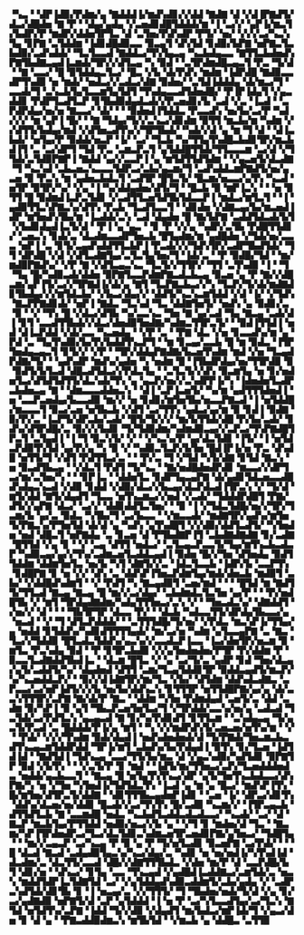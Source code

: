 ▝▚▃▝▝▟▛▐▟▉▞▛▟▆▞▄▝▇▟▟▟▐▞▆▟▚▟▊▞▞▟▟▝▇▟▇▝▟▝▞▟▐▛▇▟▜▞▟▃▞▟█▟▅▝▇▝▛▝▝▟▄▞▄▟▄▝▞▃▅▟▊▟█▜▟▟▟▞▆▝▐▝▃▞▞▝▄▛▐▞▆▃▜▞▙▟▛▞▛▝▆▟▛▞▟▟▅▜▛▜▃▝▟▝▃▜▅▞▛▟▚▟▛▝▛▜▞▝▅▞▝▞▞▞▃▞▚▃▚▜▄▝▊▛▇▝▃▜▟▟▆▝▐▟▊▟█▟▉▃▃▝▉▃▄▜▝▟▚▜▟▝▊▟▉▞▙▛▇▝▅▛▇▃▜▃▙▟▉▞▃▟▚▟▟▞▝▜▃▜▃▃▟▝▇▟▟▃▞▜▚▜▄▃▄▝▚▃▙▟▄▃▃▝▇▜▜▃▙▟▅▟▚▛▇▜▙▟▇▃▄▟▐▃▆▟▞▜▛▞▞▟▜▃▄▝▚▝▉▟▝▝▃▜▛▟▆▟█▃▄▃▜▝▛▃▝▜▞▟▝▝▇▝▃▃▞▝█▝▉▜▟▟▄▃▜▃▞▝█▃▝▞▙▝▟▞▛▟▚▝▆▟▆▝▐▟▛▟█▝▇▟▉▃▃▟▛▜▚▟▉▝▅▝▆▟▞▝▅▟▃▞▞▃▟▃▞▟▇▝▉▟▅▞▝▃▜▟▐▟▟▟▄▝▟▞▆▃▞▜▝▃▃▟▞▜▝▃▚▃▙▜▄▜▃▃▆▜▄▜▟▜▝▜▚▟▄▃▃▟▜▟▅▟█▞▝▛▐▛▐▟▄▜▝▞▄▃▟▟▊▝▛▟▛▜▃▟▜▃▛▝▊▜▙▟▉▟▄▟▃▟▞▞▛▃▅▟▊▞▙▝▃▟▝▞▃▝▐▃▟▝▝▃▛▟▛▟▄▞▅▞▅▝▇▃▃▞▝▟▞▝▝▝▉▟▅▟▐▜▟▟▃▝▛▃▃▟▚▝▅▞▙▞▃▞▛▝▚▟▞▞▞▝▆▝▄▛▐▝█▞▝▝▇▝▜▟▄▞▜▞▞▃▚▃▞▟▊▟▆▝▉▜▜▝▆▃▙▞▆▝▚▟▆▝▞▞▟▜▜▞▙▟▄▞▆▟▝▞▟▜▅▃▟▜▚▞▞▜▛▜▙▟▞▝▚▟▞▞▟▝▄▝▆▝▜▝▟▝▝▟▐▃▙▟▞▝▅▜▄▞▛▝▉▟▟▞▅▃▛▝▐▞▝▃▞▝▜▃▙▝▚▞▜▜▄▜▚▟█▃▙▟▊▜▛▞▆▃▙▟▐▜▝▃▝▃▞▟▛▜▝▜▟▝▛▃▝▃▆▃▛▃▜▝▄▜▟▟█▜▜▟▞▜▜▃▃▃▆▝▃▞▟▝▞▜▜▟▞▃▜▟▉▛▇▛▐▝▇▟▟▝▄▞▞▃▃▛▐▝▄▝▆▜▟▜▜▟▜▟▆▝▝▞▄▃▅▜▞▟▃▟▇▝▜▝▚▃▚▟▝▃▙▃▅▃▚▃▃▃▜▟▛▃▞▃▙▞▄▃▆▞▜▝▃▟▚▟▟▃▆▛▇▟▜▞▅▞▄▃▅▝▉▝▛▃▚▝▆▝▄▟▅▃▙▟▃▜▝▃▟▜▛▝█▜▃▜▞▝█▃▆▞▅▃▃▞▄▜▚▝▚▃▟▝▅▜▛▝▉▜▛▞▚▞▝▞▄▝▐▝▚▞▟▟▄▟▅▞▟▜▞▜▝▝█▃▙▝▉▝▆▛▐▃▚▝▝▝▅▝▉▜▜▝█▝▉▟▆▟▐▃▛▃▜▟▊▝▞▃▟▜▜▃▅▜▟▜▙▜▟▃▃▛▐▝▆▟▃▞▆▜▃▜▝▝▐▝▄▟▉▜▜▃▚▛▇▃▚▞▟▜▚▝▛▃▙▝▜▃▟▜▃▃▜▝▝▟▊▟▅▝▞▟▇▃▄▞▙▞▆▃▅▟▐▟▛▝▆▜▅▟▚▜▙▞▆▝▐▃▟▟▞▃▚▝▃▟▝▟▄▟▅▝█▝▇▞▙▛▇▝▃▟▟▜▟▃▟▞▙▜▝▞▙▟▊▟▄▟▐▃▜▞▟▝▝▛▐▝▄▝▄▃▝▝▊▝▛▝▞▞▄▝▚▟▛▞▃▜▙▝▛▟█▜▜▟▊▞▝▃▅▃▚▝▊▟▞▃▝▟▃▟▆▃▃▟▛▜▅▃▙▝█▜▄▟▆▞▆▝▄▟█▟▅▝▞▜▟▞▅▞▃▃▃▝▅▛▐▝▃▝▊▜▞▃▄▟▚▟▟▜▜▃▙▛▐▝▛▃▟▞▞▞▜▟▚▜▛▞▃▟▛▜▙▟▜▟▞▝▜▜▝▟▛▟█▝▞▟▝▞▟▜▃▟▇▜▄▞▃▜▃▜▄▜▅▞▜▝▐▟▞▃▝▝▛▝▉▟█▞▜▟▝▝▆▞▆▟▉▛▇▟▚▞▝▞▛▝▇▝▞▟▜▃▄▃▚▃▝▜▃▜▞▞▜▜▛▞▝▜▜▝▃▜▚▟▉▝▐▝▝▜▝▜▄▝█▞▚▟▉▃▟▞▟▟▅▝▉▛▇▜▃▃▛▟▆▛▇▃▟▃▙▃▄▝▉▃▅▝▄▝▛▝▇▞▞▟█▃▆▞▄▛▐▜▞▃▞▞▜▛▇▟▐▞▟▞▄▝▇▜▝▜▃▛▇▃▙▃▞▞▚▝▜▃▛▞▜▞▟▞▆▟▇▟▊▜▙▟▄▞▞▞▆▜▟▃▙▞▝▞▙▃▞▟▄▞▞▝▟▟▜▞▚▃▚▃▆▜▟▟▝▞▟▝▐▞▝▞▜▟▚▝▇▃▛▛▇▟▊▟▞▝▅▛▐▝▇▟▃▝▜▃▚▟▝▜▃▝▟▟▇▜▅▜▞▝▅▟▚▝▄▝▉▟▊▞▃▝▉▝▝▞▝▜▚▝█▝▞▟▃▞▟▜▙▝▚▞▃▃▚▃▝▜▅▝▇▝▄▞▃▟▝▜▄▝▇▃▄▝▃▟▞▟▐▝▊▜▝▃▃▟▜▜▙▟▞▞▟▃▞▟▅▟▉▜▅▟▇▞▚▟▆▃▜▜▛▃▜▞▝▝▉▟▐▜▜▟▐▝▅▟▝▟▐▃▛▟▟▝▞▟▞▃▃▝▚▃▅▟▄▝▝▞▛▝▃▝▝▛▇▝▟▃▝▞▅▝▊▃▃▟▚▞▆▝▄▝▛▟▝▃▝▜▄▜▚▟▉▞▙▞▛▞▙▟▟▜▚▃▛▜▝▝▆▝▊▃▄▞▃▃▙▝█▝▆▝▉▟▃▝▐▜▛▜▅▟▄▃▄▃▜▝▊▜▞▞▝▞▛▝▝▜▛▞▟▟▄▛▇▟▇▞▙▃▅▜▚▟▆▝▆▟▝▞▅▝▜▃▄▟▛▟▇▞▜▞▝▝▄▟▚▟▛▝▆▟▚▞▄▟▅▝▚▝▅▟▆▝█▝▐▜▙▟▛▟▄▞▅▞▜▜▛▟▉▝▉▝▉▟▜▞▙▜▃▟▝▟█▃▟▜▟▃▞▞▛▟▃▜▄▝▝▃▜▃▜▞▞▟▚▝▉▃▆▜▄▝▅▝▊▞▅▟▅▜▃▞▟▜▟▜▟▜▜▞▟▃▚▟▞▜▚▝▄▝▄▃▛▞▅▞▞▃▚▟▛▛▐▞▚▝▐▟▅▟▅▜▃▟▛▃▙▟▅▃▄▝▇▝▝▟▆▃▃▃▟▟▅▃▚▝▝▟▐▝▃▛▐▃▅▜▞▝▚▞▆▝▄▟▜▜▜▟▅▟▐▝▅▝▃▃▛▃▅▟▄▞▙▃▃▟▉▝▆▞▞▝▅▝▊▟▊▞▆▜▅▜▙▞▅▃▃▛▇▃▟▝▐▝▅▜▟▟█▞▆▃▃▃▜▝▉▃▞▃▅▝▅▜▙▃▙▝▞▟▜▝▃▞▜▜▚▝▄▟▃▞▄▞▆▝▉▝▊▟▐▝▉▟▇▝▉▞▛▞▃▝▐▃▛▜▞▟▛▃▙▞▃▟▞▝█▜▞▜▞▞▞▝▆▞▙▜▜▟▞▟█▝▛▞▙▞▃▟▞▝▊▟▚▞▟▜▛▟█▞▃▝▉▞▞▞▙▟▊▝▜▞▜▟▉▟▆▞▚▟▆▟▉▃▄▞▞▃▛▃▞▜▚▛▇▟█▜▛▃▜▝▃▜▄▟▐▝▐▝▜▝▉▃▚▜▞▝▞▝▝▞▚▃▚▞▛▝▄▞▟▃▜▟▊▝▐▜▞▝▐▝▅▜▟▃▛▟▉▜▚▜▟▝▄▞▛▞▄▝▚▝▉▝▞▝▚▟▉▃▜▃▛▞▙▜▅▝█▟▐▛▐▞▅▝▛▃▝▟▚▟█▝▅▜▜▞▜▝▞▟▜▝▛▟▜▜▃▞▃▝▝▝▛▞▃▝▜▝▞▜▟▝▚▜▞▟▇▝▊▜▟▝▇▃▚▝▅▝▉▃▟▜▙▃▄▝▝▞▟▃▜▝▛▟▜▝▜▞▚▃▝▝▇▞▅▟█▟▅▟▛▟▊▝▆▃▃▞▞▟▛▜▃▞▆▞▃▜▅▞▚▝▝▝▊▛▐▃▝▝▟▟▅▜▃▝▊▟▛▜▄▃▄▛▇▝▟▞▄▟▊▜▟▃▅▃▃▟█▟▚▟▄▃▚▃▟▝▞▟▉▝▊▟▟▝▞▟▉▞▟▃▞▞▙▃▄▞▟▃▛▟▃▟▐▜▛▃▚▝▞▝▜▞▟▝▆▜▞▟▟▝▇▜▞▟▄▟▜▝▜▃▃▝▅▜▚▃▆▃▞▞▅▟▝▞▃▟▞▝▜▟▟▟▛▟█▜▝▛▇▞▟▜▞▞▄▛▇▝▟▃▞▝▃▞▞▝▟▟▊▟▟▜▃▜▅▞▝▝▉▝▐▝▞▜▟▃▜▟█▞▅▞▞▜▛▞▜▃▆▞▙▝▄▞▃▝▉▟▃▝▚▜▙▞▜▝▃▞▙▃▃▝▝▞▆▃▃▟▞▝▆▟▇▜▛▞▄▟▚▞▆▜▅▜▞▛▇▃▚▞▛▜▅▜▟▝▟▞▟▝▄▝▚▟▚▝▄▜▚▟█▜▝▞▞▟▉▞▟▟▜▃▟▜▞▝▚▜▅▟▅▝▅▟▝▟█▃▜▝▅▛▇▟▄▝▃▝▊▃▅▝▟▝▛▜▙▟▇▛▐▜▝▃▙▟▇▟▇▟▇▝▊▞▃▟▇▝█▜▜▟▝▞▄▝▊▝▝▞▝▃▄▝▟▜▜▝▅▟▃▞▝▃▜▃▄▃▛▃▃▜▞▜▄▞▆▜▚▃▙▃▟▃▛▝▚▟▉▃▄▞▄▞▞▜▚▞▃▟▆▃▅▜▃▟▟▃▄▟▐▝▉▟▅▝█▞▞▜▅▝▟▜▅▟▄▝▉▟▜▜▟▟▆▝▟▟▆▜▅▜▃▝▅▞▙▝▚▜▝▟▇▜▞▞▃▝▐▟▃▜▃▃▙▝▐▟▛▞▙▝▃▃▛▜▚▝▊▟█▛▇▝▊▝▅▝▞▞▝▟▚▝▃▝▟▟▚▛▐▜▅▃▛▟▆▜▄▞▆▟▞▟▅▃▙▝▆▟▉▜▝▃▙▞▝▞▟▟█▟▚▟▆▜▝▝▞▝▛▟▜▝▚▝▇▃▄▟▉▜▝▃▅▞▆▟▝▝▝▝█▜▟▝▆▝▇▟▜▜▞▜▜▃▟▝▇▃▄▝▇▃▄▝█▝▆▞▞▃▞▟▄▞▝▃▙▟▆▟▃▜▃▜▅▝▄▞▛▝▝▝▛▞▅▟█▜▙▝▞▝▆▜▝▜▛▟▄▟▇▟▆▞▚▟▄▜▜▜▅▃▞▃▚▝▞▝▝▜▅▃▟▃▚▞▝▟▇▟▟▜▝▞▅▞▞▝▟▝▝▝▝▜▙▜▛▜▛▝▟▃▃▝▛▞▝▝▟▃▙▝▚▟▃▃▜▜▞▟▛▟▄▜▙▃▃▞▄▝▅▃▟▝▝▞▝▜▝▟▜▃▛▟▟▟▞▝▝▃▜▜▜▟█▞▜▞▅▞▝▞▛▟▃▝▆▃▚▛▐▞▜▜▄▞▄▝▅▟▟▝▊▜▟▟▚▞▚▟▊▟▜▜▜▜▄▟▞▝▆▞▃▞▅▝▚▟▆▝▄▜▃▃▄▛▇▝▃▝▇▃▝▜▃▞▞▜▟▟▉▝█▜▃▟▃▜▟▟▚▞▄▃▚▞▞▃▃▟▃▛▐▃▃▝▐▃▞▟▅▜▛▞▅▃▆▝▉▝▆▜▃▝▛▃▚▟▄▝▉▟▝▝▛▝▊▜▛▃▙▟▉▝▞▞▄▜▅▟▅▟▅▞▛▜▛▝▛▞▟▟▆▝▛▝▉▃▃▜▃▟▇▟▟▜▙▟▐▃▝▝▟▃▆▝█▜▃▝▞▝▄▝▃▞▜▞▃▝▄▟▛▝▊▟▝▜▅▞▟▃▄▞▄▜▞▃▟▟▜▞▚▞▝▟▄▟▅▟▝▟▜▜▝▃▆▞▜▃▄▜▟▟▊▜▛▝▉▟▟▃▄▟▜▞▆▃▛▞▚▞▚▃▅▟▟▃▛▞▝▝▉▞▞▟▐▟▇▜▛▞▆▞▜▃▝▞▙▞▝▟▜▟▆▝▟▟▚▟▃▟▇▃▝▃▛▃▃▞▃▞▅▛▐▟▜▞▞▞▙▝▅▞▙▞▟▟▚▃▚▝▊▜▜▜▛▝▅▜▜▟█▛▇▞▄▞▄▝▟▞▃▃▚▜▜▜▛▞▃▛▇▝▇▞▟▞▛▝▇▃▝▝▟▟▆▝▚▜▅▝▛▟▆▟▄▟▝▃▅▜▞▃▝▟▟▝▃▟▆▝▉▞▚▛▐▝▉▝▄▜▝▜▙▃▛▃▅▜▅▜▃▞▜▝▞▜▛▟▟▞▃▃▚▞▅▞▄▝▃▟▃▟▝▜▃▜▟▞▃▞▛▟▜▃▚▝▄▃▄▃▟▝▇▝▊▞▚▞▛▟▊▟▜▝▊▜▜▃▆▝▝▃▚▟▄▃▄▝▜▞▄▃▜▞▛▃▟▝▃▝█▟▟▟▞▛▐▞▄▝▆▜▝▝▚▝▞▞▆▟▛▟▚▜▞▃▅▃▅▞▅▜▚▞▆▝▝▞▝▝▛▟▞▝▞▞▞▜▚▟▆▝▉▟▞▟▄▟▐▝▅▟▚▟▅▟▅▟▞▟▝▜▞▛▇▟▞▜▅▃▆▃▙▃▟▜▚▃▄▃▆▜▟▟▛▟▟▝▜▛▐▞▆▜▝▃▙▟▚▞▙▞▛▟▄▟▐▝▉▜▚▝▊▞▜▃▅▝▐▟▜▟▐▟▝▝▇▟▜▟▐▝▜▟▚▃▄▝▃▃▞▜▜▞▙▞▆▃▝▟▝▞▄▃▚▟▉▞▚▟▜▟▊▝▉▛▇▜▛▝▉▟▝▞▙▜▚▝▝▝▞▃▜▞▛▝▊▝▆▟▝▝▐▟▜▞▆▞▜▜▅▃▞▃▛▞▜▃▅▟▟▟▅▟▃▝▅▟▟▞▄▃▙▃▃▜▝▝▇▃▄▝█▝▅▜▄▜▚▜▚▃▞▟▛▝▄▜▞▜▅▜▚▃▙▟▃▃▞▟▚▛▇▞▚▝▅▝▞▜▅▝▚▜▅▟▐▞▜▟▜▟▃▜▚▝▐▃▟▝▄▝▆▝▄▝█▃▞▝▆▟▚▛▐▜▚▝█▞▆▜▅▞▟▜▛▃▜▞▟▟▇▝▝▟▊▜▜▜▙▃▄▟▅▛▐▟▊▝▝▃▅▝▐▞▝▟▛▃▞▟▊▜▚▝▟▟▚▞▟▃▅▞▅▞▟▟▊▝█▃▟▞▞▃▞▜▚▜▚▝█▞▃▟▉▝▚▃▆▞▞▝▐▜▛▃▄▃▙▝▟▜▜▟▜▃▙▝▇▝▃▃▆▟█▝▅▟▃▝▚▃▙▟▜▃▟▟▃▟▃▟▃▃▞▝▚▃▟▞▝▃▞▝▟▝▇▃▛▝▆▃▙▜▄▞▛▜▜▟▟▝▅▟▉▞▅▃▞▞▙▝▄▝▝▞▜▝▊▝▆▟▅▞▟▝▜▃▝▝▇▃▆▞▚▛▐▜▛▟▅▟▛▃▞▜▃▞▟▃▜▟▊▃▚▟▆▃▅▜▛▃▅▟▊▛▇▞▄▜▅▃▞▝▜▟█▜▄▝▝▝▆▞▞▃▄▃▛▝▃▞▚▃▄▝▛▝▉▝▄▝▛▝▜▞▅▜▃▟▊▝▉▃▅▛▇▝▃▞▛▟▞▝▝▝█▝▟▃▟▝▇▃▟▝▃▟▄▟▉▜▄▃▚▞▚▃▞▟▄▞▃▝▚▟▊▝▅▝▅▞▅▟▐▞▚▜▚▟▐▟▝▟▃▟▆▞▃▝▟▃▜▜▞▃▃▟▝▟█▞▞▟▇▜▜▜▙▟▃▝▞▟▅▝▆▞▛▝▟▝▃▃▛▟█▞▙▜▝▟▊▞▅▝▝▟▚▃▞▝▊▜▄▝▃▃▝▜▚▃▄▟▝▞▄▟█▟▐▃▟▟▇▃▞▃▆▜▟▞▃▝▅▃▚▝▆▟▟▜▟▛▐▃▜▟▇▜▟▝▃▞▝▞▄▜▟▟▄▟▚▟▉▃▟▟▆▜▞▃▙▞▄▟▄▝▞▝▃▟▛▃▚▟▜▟▞▟▊▜▙▝▊▝▐▝▅▃▄▞▃▝▞▞▜▜▜▞▝▜▝▜▙▟▅▞▅▟▞▜▞▟▝▞▄▝▊▞▃▞▄▟▇▟▉▝▅▛▇▜▞▟▝▃▛▝▄▜▟▟▟▝▐▝▅▝▛▝▃▞▚▜▃▃▟▜▄▞▃▞▜▃▚▝▇▜▟▝▅▜▟▜▚▞▃▛▇▝▐▟▟▝▜▞▞▟▉▝▞▟▄▟▜▝▆▞▙▟▃▞▆▛▐▟▞▜▝▞▄▃▞▟▅▝▊▝▟▝▄▝▝▛▇▃▟▟▉▟▆▃▚▝▆▜▙▜▟▝▝▞▆▃▙▝▄▝▟▟█▃▝▃▜▜▉
